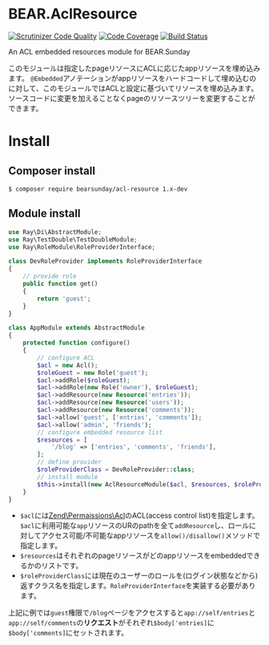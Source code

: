 # BEAR.AclResource

[![Scrutinizer Code Quality](https://scrutinizer-ci.com/g/bearsunday/BEAR.AclResourceModule/badges/quality-score.png?b=1.x)](https://scrutinizer-ci.com/g/bearsunday/BEAR.AclResourceModule/?branch=1.x)
[![Code Coverage](https://scrutinizer-ci.com/g/bearsunday/BEAR.AclResourceModule/badges/coverage.png?b=1.x)](https://scrutinizer-ci.com/g/bearsunday/BEAR.AclResourceModule/?branch=1.x)
[![Build Status](https://travis-ci.org/bearsunday/BEAR.AclResourceModule.svg?branch=1.x)](https://travis-ci.org/bearsunday/BEAR.AclResourceModule)

An ACL embedded resources module for BEAR.Sunday

このモジュールは指定したpageリソースにACLに応じたappリソースを埋め込みます。
`@Embedded`アノテーションがappリソースをハードコードして埋め込むのに対して、このモジュールではACLと設定に基づいてリソースを埋め込みます。
ソースコードに変更を加えることなくpageのリソースツリーを変更することができます。

# Install

## Composer install

    $ composer require bearsunday/acl-resource 1.x-dev
    
## Module install

```php
use Ray\Di\AbstractModule;
use Ray\TestDouble\TestDoubleModule;
use Ray\RoleModule\RoleProviderInterface;

class DevRoleProvider implements RoleProviderInterface
{
    // provide role
    public function get()
    {
        return 'guest';
    }
}

class AppModule extends AbstractModule
{
    protected function configure()
    {
        // configure ACL
        $acl = new Acl();
        $roleGuest = new Role('guest');
        $acl->addRole($roleGuest);
        $acl->addRole(new Role('owner'), $roleGuest);
        $acl->addResource(new Resource('entries'));
        $acl->addResource(new Resource('users'));
        $acl->addResource(new Resource('comments'));
        $acl->allow('guest', ['entries', 'comments']);
        $acl->allow('admin', 'friends');
        // configure embedded resource list
        $resources = [
            '/blog' => ['entries', 'comments', 'friends'],
        ];
        // define provider
        $roleProviderClass = DevRoleProvider::class;
        // install module        
        $this->install(new AclResourceModule($acl, $resources, $roleProviderClass));
    }
}
```

 * `$acl`には[Zend\Permaissions\Acl](https://framework.zend.com/manual/2.2/en/modules/zend.permissions.acl.intro.html)のACL(access control list)を指定します。
`$acl`に利用可能な`app`リソースのURのpathを全て`addResource`し、ロールに対してアクセス可能/不可能なappリソースを`allow()/disallow()`メソッドで指定します。
 * `$resources`はそれぞれのpageリソースがどのappリソースをembeddedできるかのリストです。
 * `$roleProviderClass`には現在のユーザーのロールを(ログイン状態などから)返すクラス名を指定します。`RoleProviderInterface`を実装する必要があります。

上記に例では`guest`権限で`/blog`ページをアクセスすると`app://self/entries`と`app://self/comments`の**リクエスト**がそれぞれ`$body['entries]`に`$body['comments]`にセットされます。